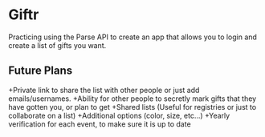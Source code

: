 Giftr
=============================

Practicing using the Parse API to create an app that allows you to login and create a list of gifts you want.

## Future Plans
+Private link to share the list with other people or just add emails/usernames.
+Ability for other people to secretly mark gifts that they have gotten you, or plan to get
+Shared lists (Useful for registries or just to collaborate on a list)
+Additional options (color, size, etc...)
+Yearly verification for each event, to make sure it is up to date